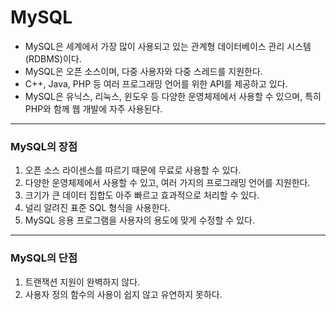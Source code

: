 # MySQL
- MySQL은 세계에서 가장 많이 사용되고 있는 관계형 데이터베이스 관리 시스템(RDBMS)이다.  
- MySQL은 오픈 소스이며, 다중 사용자와 다중  스레드를 지원한다.
- C++, Java, PHP 등 여러 프로그래밍 언어를 위한 API를 제공하고 있다.
- MySQL은 유닉스, 리눅스, 윈도우 등 다양한 운영체제에서 사용할 수 있으며, 특히 PHP와 함께 웹 개발에 자주 사용된다.
***
### MySQL의 장점
1. 오픈 소스 라이센스를 따르기 때문에 무료로 사용할 수 있다.
2. 다양한 운영체제에서 사용할 수 있고, 여러 가지의 프로그래밍 언어를 지원한다.
3. 크기가 큰 데이터 집합도 아주 빠르고 효과적으로 처리할 수 있다.
4. 널리 알려진 표준 SQL 형식을 사용한다.
5. MySQL 응용 프로그램을 사용자의 용도에 맞게 수정할 수 있다.
***
### MySQL의 단점
1. 트랜잭션 지원이 완벽하지 않다.
2. 사용자 정의 함수의 사용이 쉽지 않고 유연하지 못하다.
